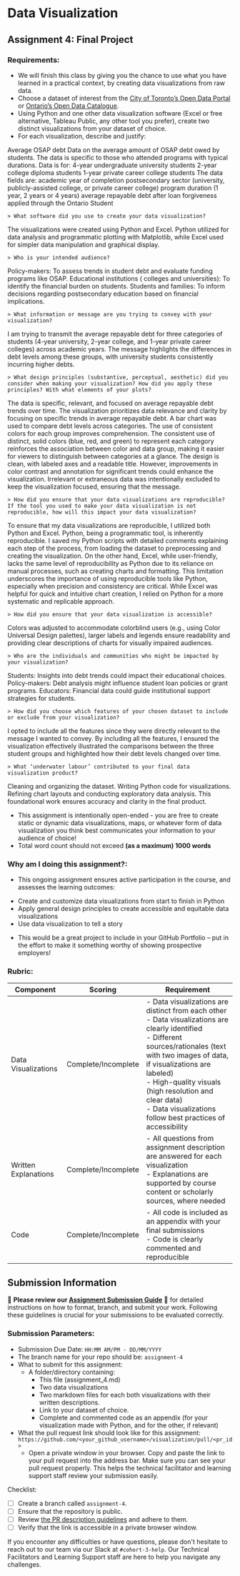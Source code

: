 # Data Visualization

## Assignment 4: Final Project

### Requirements:
- We will finish this class by giving you the chance to use what you have learned in a practical context, by creating data visualizations from raw data. 
- Choose a dataset of interest from the [City of Toronto’s Open Data Portal](https://www.toronto.ca/city-government/data-research-maps/open-data/) or [Ontario’s Open Data Catalogue](https://data.ontario.ca/). 
- Using Python and one other data visualization software (Excel or free alternative, Tableau Public, any other tool you prefer), create two distinct visualizations from your dataset of choice.  
- For each visualization, describe and justify: 

Average OSAP debt
Data on the average amount of OSAP debt owed by students. The data is specific to those who attended programs with typical durations.
Data is for:
4-year undergraduate university students
2-year college diploma students
1-year private career college students
The data fields are:
academic year of completion
postsecondary sector (university, publicly-assisted college, or private career college)
program duration (1 year, 2 years or 4 years) average repayable debt after loan forgiveness applied through the Ontario Student 


    > What software did you use to create your data visualization?
The visualizations were created using Python and Excel. Python utilized for data analysis and programmatic plotting with Matplotlib, while Excel used for simpler data manipulation and graphical display.

    > Who is your intended audience? 
Policy-makers: To assess trends in student debt and evaluate funding programs like OSAP.
Educational institutions ( colleges and universities): To identify the financial burden on students.
Students and families: To inform decisions regarding postsecondary education based on financial implications.

    > What information or message are you trying to convey with your visualization? 
I am trying to transmit the average repayable debt for three categories of students (4-year university, 2-year college, and 1-year private career colleges) across academic years. The message highlights the differences in debt levels among these groups, with university students consistently incurring higher debts.

    > What design principles (substantive, perceptual, aesthetic) did you consider when making your visualization? How did you apply these principles? With what elements of your plots? 
The data is specific, relevant, and focused on average repayable debt trends over time. The visualization prioritizes data relevance and clarity by focusing on specific trends in average repayable debt. A bar chart was used to compare debt levels across categories. The use of consistent colors for each group improves comprehension. The consistent use of distinct, solid colors (blue, red, and green) to represent each category reinforces the association between color and data group, making it easier for viewers to distinguish between categories at a glance. The design is clean, with labeled axes and a readable title. However, improvements in color contrast and annotation for significant trends could enhance the visualization. Irrelevant or extraneous data was intentionally excluded to keep the visualization focused, ensuring that the message.

    > How did you ensure that your data visualizations are reproducible? If the tool you used to make your data visualization is not reproducible, how will this impact your data visualization? 
To ensure that my data visualizations are reproducible, I utilized both Python and Excel. Python, being a programmatic tool, is inherently reproducible. I saved my Python scripts with detailed comments explaining each step of the process, from loading the dataset to preprocessing and creating the visualization. On the other hand, Excel, while user-friendly, lacks the same level of reproducibility as Python due to its reliance on manual processes, such as creating charts and formatting. This limitation underscores the importance of using reproducible tools like Python, especially when precision and consistency are critical. While Excel was helpful for quick and intuitive chart creation, I relied on Python for a more systematic and replicable approach.

    > How did you ensure that your data visualization is accessible?  
Colors was adjusted to accommodate colorblind users (e.g., using Color Universal Design palettes), larger labels and legends ensure readability and providing clear descriptions of charts for visually impaired audiences.
      
    > Who are the individuals and communities who might be impacted by your visualization?  
Students: Insights into debt trends could impact their educational choices.
Policy-makers: Debt analysis might influence student loan policies or grant programs.
Educators: Financial data could guide institutional support strategies for students.

    > How did you choose which features of your chosen dataset to include or exclude from your visualization? 
I opted to include all the features since they were directly relevant to the message I wanted to convey. By including all the features, I ensured the visualization effectively illustrated the comparisons between the three student groups and highlighted how their debt levels changed over time.  

    > What ‘underwater labour’ contributed to your final data visualization product?
Cleaning and organizing the dataset.
Writing Python code for visualizations.
Refining chart layouts and conducting exploratory data analysis. This foundational work ensures accuracy and clarity in the final product.


- This assignment is intentionally open-ended - you are free to create static or dynamic data visualizations, maps, or whatever form of data visualization you think best communicates your information to your audience of choice! 
- Total word count should not exceed **(as a maximum) 1000 words** 
 
### Why am I doing this assignment?:  
- This ongoing assignment ensures active participation in the course, and assesses the learning outcomes: 
* Create and customize data visualizations from start to finish in Python
* Apply general design principles to create accessible and equitable data visualizations
* Use data visualization to tell a story  
- This would be a great project to include in your GitHub Portfolio – put in the effort to make it something worthy of showing prospective employers!

### Rubric:

| Component         | Scoring  | Requirement                                                                 |
|-------------------|----------|-----------------------------------------------------------------------------|
| Data Visualizations | Complete/Incomplete | - Data visualizations are distinct from each other<br>- Data visualizations are clearly identified<br>- Different sources/rationales (text with two images of data, if visualizations are labeled)<br>- High-quality visuals (high resolution and clear data)<br>- Data visualizations follow best practices of accessibility |
| Written Explanations | Complete/Incomplete | - All questions from assignment description are answered for each visualization<br>- Explanations are supported by course content or scholarly sources, where needed |
| Code              | Complete/Incomplete | - All code is included as an appendix with your final submissions<br>- Code is clearly commented and reproducible |

## Submission Information

🚨 **Please review our [Assignment Submission Guide](https://github.com/UofT-DSI/onboarding/blob/main/onboarding_documents/submissions.md)** 🚨 for detailed instructions on how to format, branch, and submit your work. Following these guidelines is crucial for your submissions to be evaluated correctly.

### Submission Parameters:
* Submission Due Date: `HH:MM AM/PM - DD/MM/YYYY`
* The branch name for your repo should be: `assignment-4`
* What to submit for this assignment:
    * A folder/directory containing:
        * This file (assignment_4.md)
        * Two data visualizations 
        * Two markdown files for each both visualizations with their written descriptions.
        * Link to your dataset of choice.
        * Complete and commented code as an appendix (for your visualization made with Python, and for the other, if relevant) 
* What the pull request link should look like for this assignment: `https://github.com/<your_github_username>/visualization/pull/<pr_id>`
    * Open a private window in your browser. Copy and paste the link to your pull request into the address bar. Make sure you can see your pull request properly. This helps the technical facilitator and learning support staff review your submission easily.

Checklist:
- [ ] Create a branch called `assignment-4`.
- [ ] Ensure that the repository is public.
- [ ] Review [the PR description guidelines](https://github.com/UofT-DSI/onboarding/blob/main/onboarding_documents/submissions.md#guidelines-for-pull-request-descriptions) and adhere to them.
- [ ] Verify that the link is accessible in a private browser window.

If you encounter any difficulties or have questions, please don't hesitate to reach out to our team via our Slack at `#cohort-3-help`. Our Technical Facilitators and Learning Support staff are here to help you navigate any challenges.

